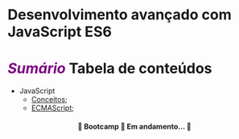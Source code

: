 # Desenvolvimento avançado com JavaScript ES6
**<i style="color: purple;">Sumário</i>**
Tabela de conteúdos
=================
- JavaScript
    - <a href="#conceitos">Conceitos</a>;
    - <a href="#ecmascript">ECMAScript</a>; 

<h4 align="center"> 
	🚧  Bootcamp 🚀 Em andamento...  🚧
</h4>
<img src="https://hermes.digitalinnovation.one/lessons/6fcbfa13-5df0-4d3c-b324-e94f344f160e_large.jpg" alt="">